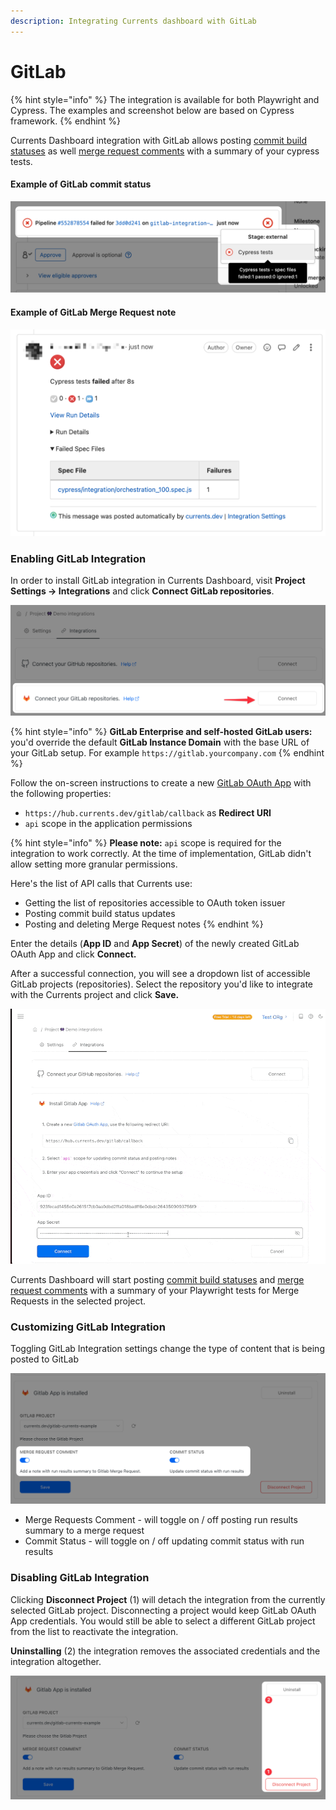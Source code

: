 ```yaml
---
description: Integrating Currents dashboard with GitLab
---
```


# GitLab

{% hint style="info" %}
The integration is available for both Playwright and Cypress. The examples and screenshot below are based on Cypress framework.
{% endhint %}

Currents Dashboard integration with GitLab allows posting [commit build statuses](https://docs.gitlab.com/ee/api/commits.html#post-the-build-status-to-a-commit) as well [merge request comments](https://docs.gitlab.com/ee/user/discussions/) with a summary of your cypress tests.

#### Example of GitLab commit status

![Cypress GitLab Integration - commit build status example](../.gitbook/assets/cypress-gitlab-integration-commit-status.png)

#### Example of GitLab Merge Request note

![Cypress GitLab Integration - Merge Request comment example](../.gitbook/assets/cypress-gitlab-merge-request-note.png)

### Enabling GitLab Integration

In order to install GitLab integration in Currents Dashboard, visit **Project Settings -> Integrations** and click **Connect GitLab repositories**.

![Installing GitLab integration for Cypress](../.gitbook/assets/cypress-gitlab-install-integration.png)

{% hint style="info" %}
**GitLab Enterprise and self-hosted GitLab users:** you'd override the default **GitLab Instance Domain** with the base URL of your GitLab setup. For example `https://gitlab.yourcompany.com`
{% endhint %}

Follow the on-screen instructions to create a new [GitLab OAuth App](https://docs.gitlab.com/ee/integration/oauth\_provider.html#user-owned-applications) with the following properties:

* `https://hub.currents.dev/gitlab/callback` as **Redirect URI**&#x20;
* `api` scope in the application permissions

{% hint style="info" %}
**Please note:** `api` scope is required for the integration to work correctly. At the time of implementation, GitLab didn't allow setting more granular permissions.&#x20;

Here's the list of API calls that Currents use:

* Getting the list of repositories accessible to OAuth token issuer
* Posting commit build status updates
* Posting and deleting Merge Request notes
{% endhint %}

Enter the details (**App ID** and **App Secret**) of the newly created GitLab OAuth App and click **Connect.**

After a successful connection, you will see a dropdown list of accessible  GitLab projects (repositories). Select the repository you'd like to integrate with the Currents project and click **Save.**

![Installing GitLab Integration with Cypress](../.gitbook/assets/cypress-gitlab-installation.gif)

Currents Dashboard will start posting [commit build statuses](https://docs.gitlab.com/ee/api/commits.html#post-the-build-status-to-a-commit) and [merge request comments](https://docs.gitlab.com/ee/user/discussions/) with a summary of your Playwright tests for Merge Requests in the selected project.

### Customizing GitLab Integration&#x20;

Toggling GitLab Integration settings change the type of content that is being posted to GitLab

![Customizing GitLab Integration](<../.gitbook/assets/CleanShot 2022-06-02 at 00.52.52@2x.png>)

* Merge Requests Comment - will toggle on / off posting  run results summary to a merge request
* Commit Status - will toggle on / off updating commit status with run results

### Disabling GitLab Integration

Clicking **Disconnect Project** (1) will detach the integration from the currently selected GitLab project. Disconnecting a project would keep GitLab OAuth App credentials. You would still be able to select a different GitLab project from the list to reactivate the integration.&#x20;

**Uninstalling** (2) the integration removes the associated credentials and the integration altogether.

![Disabling GitLab Integration](<../.gitbook/assets/CleanShot 2022-06-02 at 00.57.05@2x.png>)

